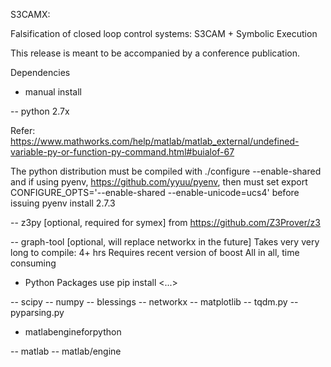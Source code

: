 S3CAMX:

Falsification of closed loop control systems:
  S3CAM + Symbolic Execution

This release is meant to be accompanied by a conference publication.

Dependencies

- manual install

-- python 2.7x

Refer: https://www.mathworks.com/help/matlab/matlab_external/undefined-variable-py-or-function-py-command.html#buialof-67

The python distribution must be compiled with 
./configure --enable-shared 
and if using pyenv, https://github.com/yyuu/pyenv, then must set 
export CONFIGURE_OPTS='--enable-shared --enable-unicode=ucs4'
before issuing
pyenv install 2.7.3


-- z3py [optional, required for symex] 
  from https://github.com/Z3Prover/z3

-- graph-tool  [optional, will replace networkx in the future]
  Takes very very long to compile: 4+ hrs
  Requires recent version of boost
  All in all, time consuming


- Python Packages
use pip install <...>

-- scipy
-- numpy
-- blessings
-- networkx
-- matplotlib
-- tqdm.py
-- pyparsing.py


- matlabengineforpython


-- matlab
-- matlab/engine

